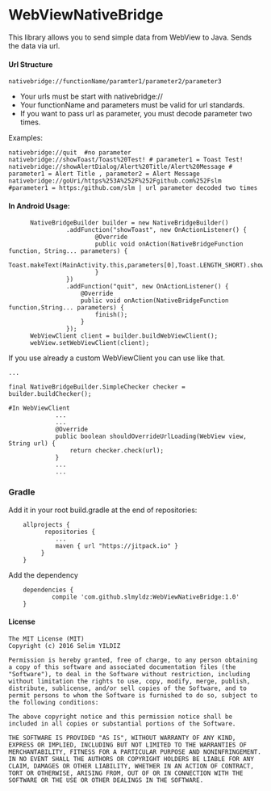 # WebViewNativeBridge

This library allows you to send simple data from WebView to Java. Sends the data via url.

#### Url Structure
```
nativebridge://functionName/paramter1/parameter2/parameter3
```
* Your urls must be start with nativebridge://
* Your functionName and parameters must be valid for url standards.
* If you want to pass url as parameter, you must decode parameter two times.

Examples:
```
nativebridge://quit  #no parameter
nativebridge://showToast/Toast%20Test! # parameter1 = Toast Test!
nativebridge://showAlertDialog/Alert%20Title/Alert%20Message # parameter1 = Alert Title , parameter2 = Alert Message
nativebridge://goUri/https%253A%252F%252Fgithub.com%252Fslm #parameter1 = https:/github.com/slm | url parameter decoded two times
```

#### In Android Usage:

```
      NativeBridgeBuilder builder = new NativeBridgeBuilder()
                .addFunction("showToast", new OnActionListener() {
                        @Override
                        public void onAction(NativeBridgeFunction function, String... parameters) {
                            Toast.makeText(MainActivity.this,parameters[0],Toast.LENGTH_SHORT).show();
                        }
                })
                .addFunction("quit", new OnActionListener() {
                    @Override
                    public void onAction(NativeBridgeFunction function,String... parameters) {
                        finish();
                    }
                });
      WebViewClient client = builder.buildWebViewClient();
      webView.setWebViewClient(client);

```
If you use already a custom WebViewClient you can use like that.

```
...

final NativeBridgeBuilder.SimpleChecker checker =  builder.buildChecker();

#In WebViewClient
             ...
             ...
             @Override
             public boolean shouldOverrideUrlLoading(WebView view, String url) {
                 return checker.check(url);
             }
             ...
             ...

```


### Gradle
Add it in your root build.gradle at the end of repositories:
```
 	allprojects {
 		  repositories {
 			 ...
 			 maven { url "https://jitpack.io" }
 		 }
 	}
```
Add the dependency
```
 	dependencies {
	        compile 'com.github.slmyldz:WebViewNativeBridge:1.0'
	}
```

#### License
```
The MIT License (MIT)
Copyright (c) 2016 Selim YILDIZ

Permission is hereby granted, free of charge, to any person obtaining a copy of this software and associated documentation files (the "Software"), to deal in the Software without restriction, including without limitation the rights to use, copy, modify, merge, publish, distribute, sublicense, and/or sell copies of the Software, and to permit persons to whom the Software is furnished to do so, subject to the following conditions:

The above copyright notice and this permission notice shall be included in all copies or substantial portions of the Software.

THE SOFTWARE IS PROVIDED "AS IS", WITHOUT WARRANTY OF ANY KIND, EXPRESS OR IMPLIED, INCLUDING BUT NOT LIMITED TO THE WARRANTIES OF MERCHANTABILITY, FITNESS FOR A PARTICULAR PURPOSE AND NONINFRINGEMENT. IN NO EVENT SHALL THE AUTHORS OR COPYRIGHT HOLDERS BE LIABLE FOR ANY CLAIM, DAMAGES OR OTHER LIABILITY, WHETHER IN AN ACTION OF CONTRACT, TORT OR OTHERWISE, ARISING FROM, OUT OF OR IN CONNECTION WITH THE SOFTWARE OR THE USE OR OTHER DEALINGS IN THE SOFTWARE.

```

